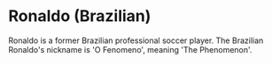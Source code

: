 # Ronaldo (Brazilian)
<p>Ronaldo is a former Brazilian professional soccer player. The Brazilian Ronaldo's nickname is 'O Fenomeno', meaning 'The Phenomenon'.</p>
